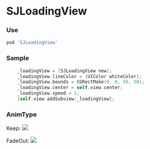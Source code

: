 # SJLoadingView

### Use

```ruby
pod 'SJLoadingView'
```

### Sample
```Objective-C
    _loadingView = [SJLoadingView new];
    _loadingView.lineColor = [UIColor whiteColor];
    _loadingView.bounds = CGRectMake(0, 0, 50, 50);
    _loadingView.center = self.view.center;
    _loadingView.speed = 1;
    [self.view addSubview:_loadingView];
```

### AnimType
Keep:
<img src="https://github.com/changsanjiang/SJLoadingView/blob/master/Demo/SJLoadingViewProject/ex2.gif" />

FadeOut:
<img src="https://github.com/changsanjiang/SJLoadingView/blob/master/Demo/SJLoadingViewProject/ex.gif" />

